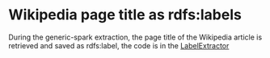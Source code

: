 # Wikipedia page title as rdfs:labels 
During the generic-spark extraction, the page title of the Wikipedia article is retrieved and saved as rdfs:label, the code is in the [LabelExtractor](https://github.com/dbpedia/extraction-framework/blob/master/core/src/main/scala/org/dbpedia/extraction/mappings/LabelExtractor.scala)
 
